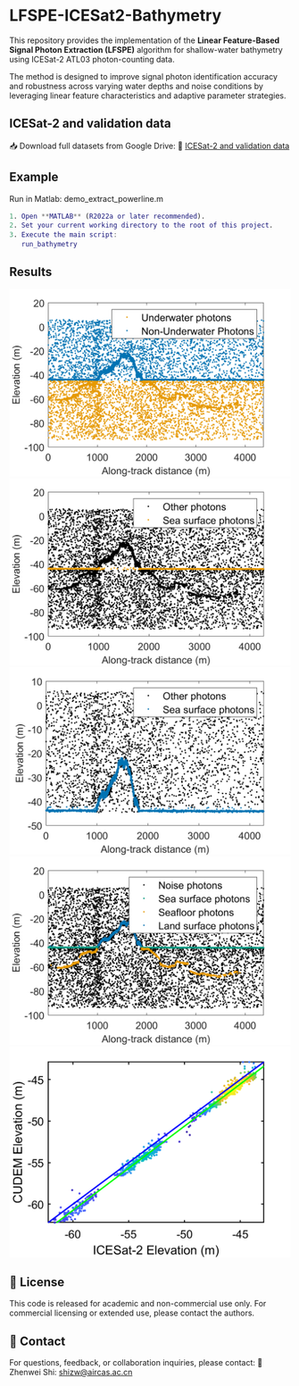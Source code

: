 # LFSPE-ICESat2-Bathymetry
This repository provides the implementation of the **Linear Feature-Based Signal Photon Extraction (LFSPE)** algorithm for shallow-water bathymetry using ICESat-2 ATL03 photon-counting data.

The method is designed to improve signal photon identification accuracy and robustness across varying water depths and noise conditions by leveraging linear feature characteristics and adaptive parameter strategies.

ICESat-2 and validation data
--------------
📥 Download full datasets from Google Drive:
🔗 [ICESat-2 and validation data](https://drive.google.com/drive/folders/1RTBe8tc0kQiUXllJGJ4sMKz0Mpm5O1TD?usp=drive_link)


Example
--------------
Run in Matlab: demo_extract_powerline.m
```matlab
1. Open **MATLAB** (R2022a or later recommended).
2. Set your current working directory to the root of this project.
3. Execute the main script:
   run_bathymetry
```

Results
--------------
![Results](O_figure3-1.png)
![Results](O_figure3-2.png)
![Results](O_figure4-1.png)
![Results](O_figure5-2.png)
![Results](O_figure6-1.png)

📄 License
--------------
This code is released for academic and non-commercial use only.
For commercial licensing or extended use, please contact the authors.

📧 Contact
--------------
For questions, feedback, or collaboration inquiries, please contact:
📨 Zhenwei Shi: shizw@aircas.ac.cn







